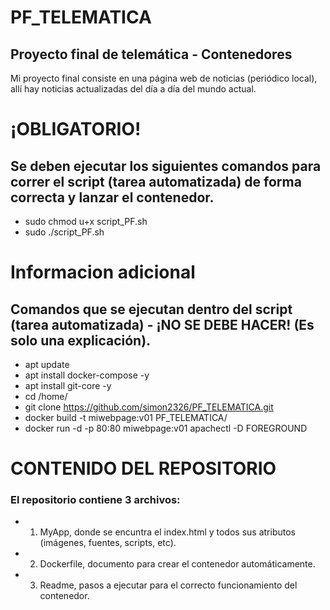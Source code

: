 # PF_TELEMATICA 

## Proyecto final de telemática - Contenedores

Mi proyecto final consiste en una página web de noticias (periódico local), allí hay noticias actualizadas del día a día del mundo actual.

# ¡OBLIGATORIO!
## Se deben ejecutar los siguientes comandos para correr el script (tarea automatizada) de forma correcta y lanzar el contenedor.
- sudo chmod u+x script_PF.sh
- sudo ./script_PF.sh 

# Informacion adicional
## Comandos que se ejecutan dentro del script (tarea automatizada) - ¡NO SE DEBE HACER! (Es solo una explicación).

- apt update
- apt install docker-compose -y
- apt install git-core -y
- cd /home/
- git clone https://github.com/simon2326/PF_TELEMATICA.git
- docker build -t miwebpage:v01 PF_TELEMATICA/
- docker run -d -p 80:80 miwebpage:v01 apachectl -D FOREGROUND

# CONTENIDO DEL REPOSITORIO
### El repositorio contiene 3 archivos:
- 1. MyApp, donde se encuntra el index.html y todos sus atributos (imágenes, fuentes, scripts, etc).
- 2. Dockerfile, documento para crear el contenedor automáticamente.
- 3. Readme, pasos a ejecutar para el correcto funcionamiento del contenedor.

